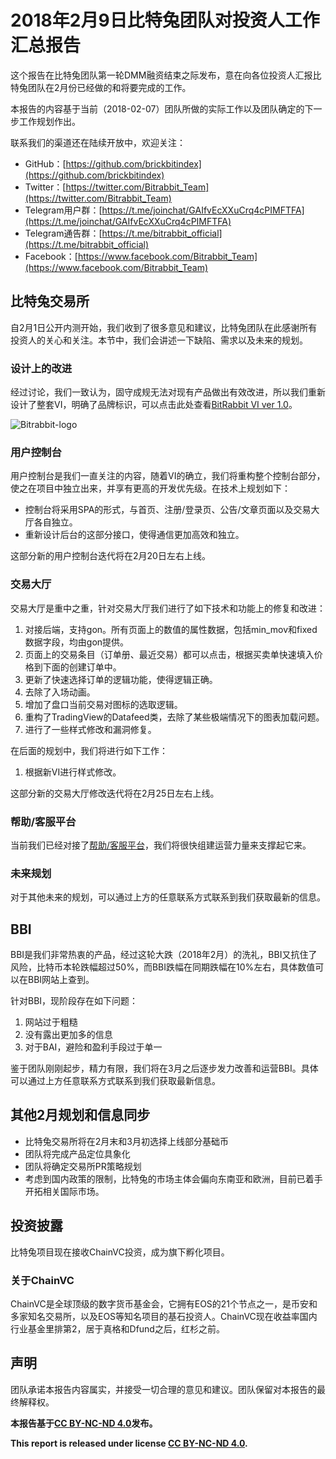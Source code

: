 # 2018年2月9日比特兔团队对投资人工作汇总报告

这个报告在比特兔团队第一轮DMM融资结束之际发布，意在向各位投资人汇报比特兔团队在2月份已经做的和将要完成的工作。

本报告的内容基于当前（2018-02-07）团队所做的实际工作以及团队确定的下一步工作规划作出。

联系我们的渠道还在陆续开放中，欢迎关注：
- GitHub：[https://github.com/brickbitindex](https://github.com/brickbitindex)
- Twitter：[https://twitter.com/Bitrabbit_Team](https://twitter.com/Bitrabbit_Team)
- Telegram用户群：[https://t.me/joinchat/GAIfvEcXXuCrq4cPIMFTFA](https://t.me/joinchat/GAIfvEcXXuCrq4cPIMFTFA)
- Telegram通告群：[https://t.me/bitrabbit_official](https://t.me/bitrabbit_official)
- Facebook：[https://www.facebook.com/Bitrabbit_Team](https://www.facebook.com/Bitrabbit_Team)


## 比特兔交易所

自2月1日公开内测开始，我们收到了很多意见和建议，比特兔团队在此感谢所有投资人的关心和关注。本节中，我们会讲述一下缺陷、需求以及未来的规划。

### 设计上的改进

经过讨论，我们一致认为，固守成规无法对现有产品做出有效改进，所以我们重新设计了整套VI，明确了品牌标识，可以点击此处查看[BitRabbit VI ver 1.0](http://project.isekai.me/bitrabbit/bitrabbit-vi.pdf)。

![Bitrabbit-logo](http://project.isekai.me/bitrabbit/bitrabbit-logo.jpg)

### 用户控制台

用户控制台是我们一直关注的内容，随着VI的确立，我们将重构整个控制台部分，使之在项目中独立出来，并享有更高的开发优先级。在技术上规划如下：

- 控制台将采用SPA的形式，与首页、注册/登录页、公告/文章页面以及交易大厅各自独立。
- 重新设计后台的这部分接口，使得通信更加高效和独立。

这部分新的用户控制台迭代将在2月20日左右上线。

### 交易大厅

交易大厅是重中之重，针对交易大厅我们进行了如下技术和功能上的修复和改进：

1. 对接后端，支持gon。所有页面上的数值的属性数据，包括min_mov和fixed数据字段，均由gon提供。
2. 页面上的交易条目（订单册、最近交易）都可以点击，根据买卖单快速填入价格到下面的创建订单中。
3. 更新了快速选择订单的逻辑功能，使得逻辑正确。
4. 去除了入场动画。
5. 增加了盘口当前交易对图标的选取逻辑。
6. 重构了TradingView的Datafeed类，去除了某些极端情况下的图表加载问题。
7. 进行了一些样式修改和漏洞修复。

在后面的规划中，我们将进行如下工作：

1. 根据新VI进行样式修改。

这部分新的交易大厅修改迭代将在2月25日左右上线。

### 帮助/客服平台

当前我们已经对接了[帮助/客服平台](https://support.bitrabbit.com/hc/zh-cn)，我们将很快组建运营力量来支撑起它来。

### 未来规划

对于其他未来的规划，可以通过上方的任意联系方式联系到我们获取最新的信息。

## BBI

BBI是我们非常热衷的产品，经过这轮大跌（2018年2月）的洗礼，BBI又抗住了风险，比特币本轮跌幅超过50%，而BBI跌幅在同期跌幅在10%左右，具体数值可以在BBI网站上查到。

针对BBI，现阶段存在如下问题：

1. 网站过于粗糙
2. 没有露出更加多的信息
3. 对于BAI，避险和盈利手段过于单一

鉴于团队刚刚起步，精力有限，我们将在3月之后逐步发力改善和运营BBI。具体可以通过上方任意联系方式联系到我们获取最新信息。

## 其他2月规划和信息同步

- 比特兔交易所将在2月末和3月初选择上线部分基础币
- 团队将完成产品定位具象化
- 团队将确定交易所PR策略规划
- 考虑到国内政策的限制，比特兔的市场主体会偏向东南亚和欧洲，目前已着手开拓相关国际市场。

## 投资披露

比特兔项目现在接收ChainVC投资，成为旗下孵化项目。

### 关于ChainVC

ChainVC是全球顶级的数字货币基金会，它拥有EOS的21个节点之一，是币安和多家知名交易所，以及EOS等知名项目的基石投资人。ChainVC现在收益率国内行业基金里排第2，居于真格和Dfund之后，红杉之前。

## 声明

团队承诺本报告内容属实，并接受一切合理的意见和建议。团队保留对本报告的最终解释权。

**本报告基于[CC BY-NC-ND 4.0](https://creativecommons.org/licenses/by-nc-nd/4.0/)发布。**

**This report is released under license [CC BY-NC-ND 4.0](https://creativecommons.org/licenses/by-nc-nd/4.0/).**
